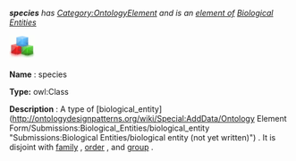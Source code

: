 ___species__ 
 has
 [Category:OntologyElement](../../Category/OntologyElement "Category:OntologyElement") 
 and is an
 [element of](../../Property/ElementOf "Property:ElementOf") 
[Biological Entities](../../Submissions/Biological_Entities "Submissions:Biological Entities")_




  





[![Class](../public/images/thumb/2/27/Class.gif/45px-Class.gif)](../../Image/Class.gif "Class")


__Name__ 
 : species
 



__Type:__ 
 owl:Class
 



__Description__ 
 : A type of
 [biological\_entity](http://ontologydesignpatterns.org/wiki/Special:AddData/Ontology Element Form/Submissions:Biological_Entities/biological_entity "Submissions:Biological Entities/biological entity (not yet written)") 
 . It is disjoint with
 [family](../../Submissions/Biological_Entities/family "Submissions:Biological Entities/family") 
 ,
 [order](../../Image/Salespurchaseordercontracts.jpg "Submissions:Biological Entities/order") 
 , and
 [group](../../Submissions/Biological_Entities/group "Submissions:Biological Entities/group") 
 .